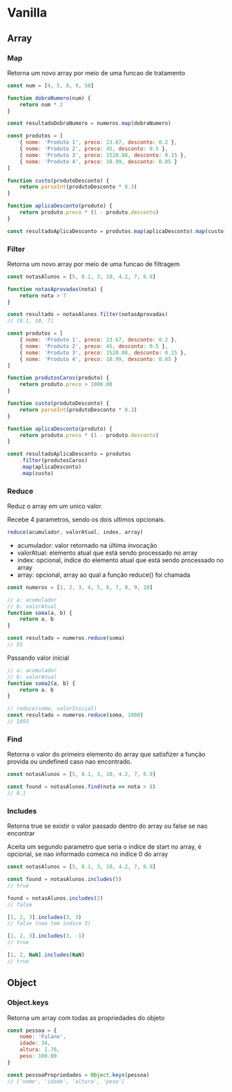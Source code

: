 # Vanilla

## Array
### Map

Retorna um novo array por meio de uma funcao de tratamento

```js
const num = [4, 5, 8, 9, 50]

function dobraNumero(num) {
    return num * 2
}

const resultadoDobraNumero = numeros.map(dobraNumero)
```

```js
const produtos = [
    { nome: 'Produto 1', preco: 23.67, desconto: 0.2 },
    { nome: 'Produto 2', preco: 45, desconto: 0.5 },
    { nome: 'Produto 3', preco: 1520.88, desconto: 0.15 },
    { nome: 'Produto 4', preco: 10.99, desconto: 0.05 }
]

function custo(produtoDesconto) {
    return parseInt(produtoDesconto * 0.3)
}

function aplicaDesconto(produto) {
    return produto.preco * (1 - produto.desconto)
}

const resultadoAplicaDesconto = produtos.map(aplicaDesconto).map(custo)
```

### Filter
Retorna um novo array por meio de uma funcao de filtragem

```js
const notasAlunos = [5, 8.1, 3, 10, 4.2, 7, 6.9]

function notasAprovadas(nota) {
    return nota > 7
}

const resultado = notasAlunos.filter(notasAprovadas)
// [8.1, 10, 7]
```

```js
const produtos = [
    { nome: 'Produto 1', preco: 23.67, desconto: 0.2 },
    { nome: 'Produto 2', preco: 45, desconto: 0.5 },
    { nome: 'Produto 3', preco: 1520.88, desconto: 0.15 },
    { nome: 'Produto 4', preco: 10.99, desconto: 0.05 }
]

function produtosCaros(produto) {
    return produto.preco > 1000.00
}

function custo(produtoDesconto) {
    return parseInt(produtoDesconto * 0.3)
}

function aplicaDesconto(produto) {
    return produto.preco * (1 - produto.desconto)
}

const resultadoAplicaDesconto = produtos
    .filter(produtosCaros)
    .map(aplicaDesconto)
    .map(custo)
```

### Reduce

Reduz o array em um unico valor.

Recebe 4 parametros, sendo os dois ultimos opcionais.

```js
reduce(acumulador, valorAtual, index, array)
```

- acumulador: valor retornado na última invocação
- valorAtual: elemento atual que está sendo processado no array
- index: opcional, índice do elemento atual que está sendo processado no array
- array: opcional, array ao qual a função reduce() foi chamada

```js
const numeros = [1, 2, 3, 4, 5, 6, 7, 8, 9, 10]

// a: acumulador
// b: valorAtual
function soma(a, b) {
    return a, b
}

const resultado = numeros.reduce(soma)
// 55
```

Passando valor inicial

```js
// a: acumulador
// b: valorAtual
function soma2(a, b) {
    return a, b
}

// reduce(soma, valorInicial)
const resultado = numeros.reduce(soma, 1000)
// 1055
```

### Find

Retorna o valor do primeiro elemento do array que satisfizer a função provida ou undefined caso nao encontrado.

```js
const notasAlunos = [5, 8.1, 3, 10, 4.2, 7, 6.9]

const found = notasAlunos.find(nota => nota > 8)
// 8.1
```

### Includes

Retorna true se existir o valor passado dentro do array ou false se nao encontrar

Aceita um segundo parametro que seria o indice de start no array, é opcional, se nao informado comeca no indice 0 do array

```js
const notasAlunos = [5, 8.1, 3, 10, 4.2, 7, 6.9]

const found = notasAlunos.includes(5)
// true

found = notasAlunos.includes(2)
// false

[1, 2, 3].includes(3, 3)
// false (nao tem indice 3)

[1, 2, 3].includes(3, -1)
// true

[1, 2, NaN].includes(NaN)
// true
```


## Object

### Object.keys
Retorna um array com todas as propriedades do objeto

```js
const pessoa = {
    nome: 'Fulano',
    idade: 34,
    altura: 1.76,
    peso: 100.00
}

const pessoaPropriedades = Object.keys(pessoa)
// ['nome', 'idade', 'altura', 'peso']
```